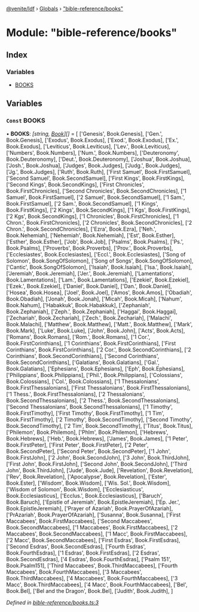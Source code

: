 [@venite/ldf](../README.md) › [Globals](../globals.md) › ["bible-reference/books"](_bible_reference_books_.md)

# Module: "bible-reference/books"

## Index

### Variables

* [BOOKS](_bible_reference_books_.md#const-books)

## Variables

### `Const` BOOKS

• **BOOKS**: *[string, [Book](../enums/_bible_reference_book_.book.md)][]* = [
  ['Genesis', Book.Genesis],
  ['Gen.', Book.Genesis],
  ['Exodus', Book.Exodus],
  ['Exod.', Book.Exodus],
  ['Ex.', Book.Exodus],
  ['Leviticus', Book.Leviticus],
  ['Lev.', Book.Leviticus],
  ['Numbers', Book.Numbers],
  ['Num.', Book.Numbers],
  ['Deuteronomy', Book.Deuteronomy],
  ['Deut.', Book.Deuteronomy],
  ['Joshua', Book.Joshua],
  ['Josh.', Book.Joshua],
  ['Judges', Book.Judges],
  ['Judg.', Book.Judges],
  ['Jg.', Book.Judges],
  ['Ruth', Book.Ruth],
  ['First Samuel', Book.FirstSamuel],
  ['Second Samuel', Book.SecondSamuel],
  ['First Kings', Book.FirstKings],
  ['Second Kings', Book.SecondKings],
  ['First Chronicles', Book.FirstChronicles],
  ['Second Chronicles', Book.SecondChronicles],
  ['1 Samuel', Book.FirstSamuel],
  ['2 Samuel', Book.SecondSamuel],
  ['1 Sam.', Book.FirstSamuel],
  ['2 Sam.', Book.SecondSamuel],
  ['1 Kings', Book.FirstKings],
  ['2 Kings', Book.SecondKings],
  ['1 Kgs', Book.FirstKings],
  ['2 Kgs', Book.SecondKings],
  ['1 Chronicles', Book.FirstChronicles],
  ['1 Chron.', Book.FirstChronicles],
  ['2 Chronicles', Book.SecondChronicles],
  ['2 Chron.', Book.SecondChronicles],
  ['Ezra', Book.Ezra],
  ['Neh.', Book.Nehemiah],
  ['Nehemiah', Book.Nehemiah],
  ['Est', Book.Esther],
  ['Esther', Book.Esther],
  ['Job', Book.Job],
  ['Psalms', Book.Psalms],
  ['Ps.', Book.Psalms],
  ['Proverbs', Book.Proverbs],
  ['Prov.', Book.Proverbs],
  ['Ecclesiastes', Book.Ecclesiastes],
  ['Eccl.', Book.Ecclesiastes],
  ['Song of Solomon', Book.SongOfSolomon],
  ['Song of Songs', Book.SongOfSolomon],
  ['Cantic', Book.SongOfSolomon],
  ['Isaiah', Book.Isaiah],
  ['Isa.', Book.Isaiah],
  ['Jeremiah', Book.Jeremiah],
  ['Jer.', Book.Jeremiah],
  ['Lamentations', Book.Lamentations],
  ['Lam.', Book.Lamentations],
  ['Ezekiel', Book.Ezekiel],
  ['Ezek.', Book.Ezekiel],
  ['Daniel', Book.Daniel],
  ['Dan.', Book.Daniel],
  ['Hosea', Book.Hosea],
  ['Joel', Book.Joel],
  ['Amos', Book.Amos],
  ['Obadiah', Book.Obadiah],
  ['Jonah', Book.Jonah],
  ['Micah', Book.Micah],
  ['Nahum', Book.Nahum],
  ['Habakkuk', Book.Habakkuk],
  ['Zephaniah', Book.Zephaniah],
  ['Zeph.', Book.Zephaniah],
  ['Haggai', Book.Haggai],
  ['Zechariah', Book.Zechariah],
  ['Zech.', Book.Zechariah],
  ['Malachi', Book.Malachi],
  ['Matthew', Book.Matthew],
  ['Matt.', Book.Matthew],
  ['Mark', Book.Mark],
  ['Luke', Book.Luke],
  ['John', Book.John],
  ['Acts', Book.Acts],
  ['Romans', Book.Romans],
  ['Rom.', Book.Romans],
  ['1 Cor.', Book.FirstCorinthians],
  ['1 Corinthians', Book.FirstCorinthians],
  ['First Corinthians', Book.FirstCorinthians],
  ['2 Cor.', Book.SecondCorinthians],
  ['2 Corinthians', Book.SecondCorinthians],
  ['Second Corinthians', Book.SecondCorinthians],
  ['Galatians', Book.Galatians],
  ['Gal.', Book.Galatians],
  ['Ephesians', Book.Ephesians],
  ['Eph', Book.Ephesians],
  ['Philippians', Book.Philippians],
  ['Phil.', Book.Philippians],
  ['Colossians', Book.Colossians],
  ['Col.', Book.Colossians],
  ['1 Thessalonians', Book.FirstThessalonians],
  ['First Thessalonians', Book.FirstThessalonians],
  ['1 Thess.', Book.FirstThessalonians],
  ['2 Thessalonians', Book.SecondThessalonians],
  ['2 Thess.', Book.SecondThessalonians],
  ['Second Thessalonians', Book.SecondThessalonians],
  ['1 Timothy', Book.FirstTimothy],
  ['First Timothy', Book.FirstTimothy],
  ['1 Tim', Book.FirstTimothy],
  ['2 Timothy', Book.SecondTimothy],
  ['Second Timothy', Book.SecondTimothy],
  ['2 Tim', Book.SecondTimothy],
  ['Titus', Book.Titus],
  ['Philemon', Book.Philemon],
  ['Phlm', Book.Philemon],
  ['Hebrews', Book.Hebrews],
  ['Heb.', Book.Hebrews],
  ['James', Book.James],
  ['1 Peter', Book.FirstPeter],
  ['First Peter', Book.FirstPeter],
  ['2 Peter', Book.SecondPeter],
  ['Second Peter', Book.SecondPeter],
  ['1 John', Book.FirstJohn],
  ['2 John', Book.SecondJohn],
  ['3 John', Book.ThirdJohn],
  ['First John', Book.FirstJohn],
  ['Second John', Book.SecondJohn],
  ['Third John', Book.ThirdJohn],
  ['Jude', Book.Jude],
  ['Revelation', Book.Revelation],
  ['Rev', Book.Revelation],
  ['Apocalypse', Book.Revelation],
  ['Ester', Book.Ester],
  ['Wisdom', Book.Wisdom],
  ['Wis. Sol.', Book.Wisdom],
  ['Wisdom of Solomon', Book.Wisdom],
  ['Ecclesiasticus', Book.Ecclesiasticus],
  ['Ecclus.', Book.Ecclesiasticus],
  ['Baruch', Book.Baruch],
  ['Epistle of Jeremiah', Book.EpistleJeremiah],
  ['Ep. Jer.', Book.EpistleJeremiah],
  ['Prayer of Azariah', Book.PrayerOfAzariah],
  ['PrAzariah', Book.PrayerOfAzariah],
  ['Susanna', Book.Susanna],
  ['First Maccabees', Book.FirstMaccabees],
  ['Second Maccabees', Book.SecondMaccabees],
  ['1 Maccabees', Book.FirstMaccabees],
  ['2 Maccabees', Book.SecondMaccabees],
  ['1 Macc', Book.FirstMaccabees],
  ['2 Macc', Book.SecondMaccabees],
  ['First Esdras', Book.FirstEsdras],
  ['Second Esdras', Book.SecondEsdras],
  ['Fourth Esdras', Book.FourthEsdras],
  ['1 Esdras', Book.FirstEsdras],
  ['2 Esdras', Book.SecondEsdras],
  ['4 Esdras', Book.FourthEsdras],
  ['Psalm 151', Book.Psalm151],
  ['Third Maccabees', Book.ThirdMaccabees],
  ['Fourth Maccabees', Book.FourthMaccabees],
  ['3 Maccabees', Book.ThirdMaccabees],
  ['4 Maccabees', Book.FourthMaccabees],
  ['3 Macc', Book.ThirdMaccabees],
  ['4 Macc', Book.FourthMaccabees],
  ['Bel', Book.Bel],
  ['Bel and the Dragon', Book.Bel],
  ['Judith', Book.Judith],
]

*Defined in [bible-reference/books.ts:3](https://github.com/gbj/venite/blob/867c35ce/ldf/src/bible-reference/books.ts#L3)*
